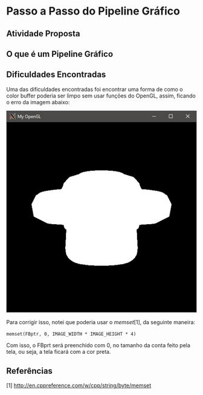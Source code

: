 # Passo a Passo do Pipeline Gráfico

## Atividade Proposta

## O que é um Pipeline Gráfico

## Dificuldades Encontradas
Uma das dificuldades encontradas foi encontrar uma forma de como o color buffer poderia ser limpo sem usar funções do OpenGL, assim, ficando o erro da imagem abaixo:

![Imagem sem limpar o color buffer](screenshots/clean_color_buffer.jpg)

Para corrigir isso, notei que poderia usar o *memset*[1], da seguinte maneira:
	
	memset(FBptr, 0, IMAGE_WIDTH * IMAGE_HEIGHT * 4)

Com isso, o FBprt será preenchido com 0, no tamanho da conta feito pela tela, ou seja, a tela ficará com a cor preta.

## Referências

[1] http://en.cppreference.com/w/cpp/string/byte/memset